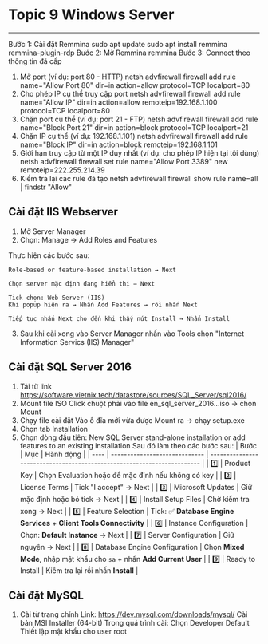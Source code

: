 # Topic 9 Windows Server
---
 Bước 1: Cài đặt Remmina
 sudo apt update
sudo apt install remmina remmina-plugin-rdp
Bước 2: Mở Remmina
remmina
Bước 3: Connect theo thông tin đã cấp
1. Mở port (ví dụ: port 80 - HTTP)
netsh advfirewall firewall add rule name="Allow Port 80" dir=in action=allow protocol=TCP localport=80
2. Cho phép IP cụ thể truy cập port
netsh advfirewall firewall add rule name="Allow IP" dir=in action=allow remoteip=192.168.1.100 protocol=TCP localport=80
3. Chặn port cụ thể (ví dụ: port 21 - FTP)
netsh advfirewall firewall add rule name="Block Port 21" dir=in action=block protocol=TCP localport=21
4. Chặn IP cụ thể (ví dụ: 192.168.1.101)
netsh advfirewall firewall add rule name="Block IP" dir=in action=block remoteip=192.168.1.101
5. Giới hạn truy cập từ một IP duy nhất (ví dụ: cho phép IP hiện tại tôi dùng)
netsh advfirewall firewall set rule name="Allow Port 3389" new remoteip=222.255.214.39
6. Kiểm tra lại các rule đã tạo
netsh advfirewall firewall show rule name=all | findstr "Allow"
## Cài đặt IIS Webserver
1. Mở Server Manager
2. Chọn: Manage → Add Roles and Features

Thực hiện các bước sau:

    Role-based or feature-based installation → Next

    Chọn server mặc định đang hiển thị → Next

    Tick chọn: Web Server (IIS)
    Khi popup hiện ra → Nhấn Add Features → rồi nhấn Next

    Tiếp tục nhấn Next cho đến khi thấy nút Install → Nhấn Install
3. Sau khi cài xong vào Server Manager nhấn vào Tools chọn "Internet Information Servics (IIS) Manager"
## Cài đặt SQL Server 2016 
1. Tải từ link https://software.vietnix.tech/datastore/sources/SQL_Server/sql2016/
2. Mount file ISO
Click chuột phải vào file en_sql_server_2016...iso → chọn Mount
4. Chạy file cài đặt
Vào ổ đĩa mới vừa được Mount ra → chạy setup.exe
5. Chọn tab Installation
6. Chọn dòng đầu tiên:
New SQL Server stand-alone installation or add features to an existing installation
Sau đó làm theo các bước sau:
| Bước | Mục                           | Hành động                                                               |
| ---- | ----------------------------- | ----------------------------------------------------------------------- |
| 1️⃣  | Product Key                   | Chọn Evaluation hoặc để mặc định nếu không có key                       |
| 2️⃣  | License Terms                 | Tick "I accept" → Next                                                  |
| 3️⃣  | Microsoft Updates             | Giữ mặc định hoặc bỏ tick → Next                                        |
| 4️⃣  | Install Setup Files           | Chờ kiểm tra xong → Next                                                |
| 5️⃣  | Feature Selection             | Tick: ✅ **Database Engine Services** + **Client Tools Connectivity**    |
| 6️⃣  | Instance Configuration        | Chọn: **Default Instance** → Next                                       |
| 7️⃣  | Server Configuration          | Giữ nguyên → Next                                                       |
| 8️⃣  | Database Engine Configuration | Chọn **Mixed Mode**, nhập mật khẩu cho `sa` + nhấn **Add Current User** |
| 9️⃣  | Ready to Install              | Kiểm tra lại rồi nhấn **Install**                                       |
## Cài đặt MySQL
1. Cài từ trang chính
Link: https://dev.mysql.com/downloads/mysql/
Cài bản MSI Installer (64-bit)
Trong quá trình cài:
    Chọn Developer Default
    Thiết lập mật khẩu cho user root
